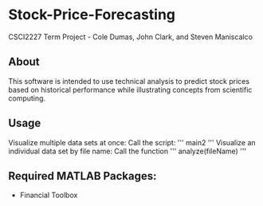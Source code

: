 # Stock-Price-Forecasting
CSCI2227 Term Project - Cole Dumas, John Clark, and Steven Maniscalco 

## About
This software is intended to use technical analysis to predict stock prices based on historical performance while illustrating concepts from scientific computing.

## Usage 
Visualize multiple data sets at once:
  Call the script: ''' main2 '''
Visualize an individual data set by file name:
  Call the function ''' analyze(fileName) '''

## Required MATLAB Packages:
- Financial Toolbox
